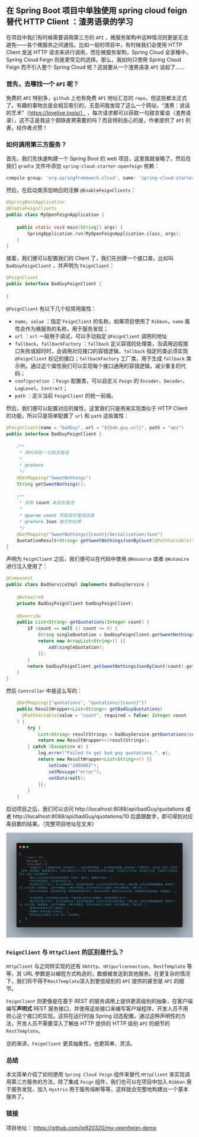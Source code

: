 ## 在 Spring Boot 项目中单独使用 spring cloud feign 替代 HTTP Client ：渣男语录的学习

在项目中我们有时候需要调用第三方的 `API` ，微服务架构中这种情况则更是无法避免——各个微服务之间通信。比如一般的项目中，有时候我们会使用 HTTP Client 发送 HTTP 请求来进行调用，而在微服务架构，Spring Cloud 全家桶中，Spring Cloud Feign 则是更常见的选择。那么，我如何只使用 Spring Cloud Feign 而不引入整个 Spring Cloud 呢？这就要从一个渣男语录 `API` 说起了……

### 首先，去哪找一个  `API`  呢？

免费的 `API` 特别多，`github` 上也有免费 `API` 地址汇总的 `repo`，但这些都太正式了。有趣的事物总是会相互吸引的，无意间我发现了这么一个网站，“渣男：说话的艺术”（https://lovelive.tools/） ，每次请求都可以获取一句甜言蜜语（渣男语录），这不正是我这个钢铁直男需要的吗？而且特别良心的是，作者提供了 `API` 列表，给作者点赞！

### 如何调用第三方服务？

首先，我们先快速构建一个 Spring Boot 的 web 项目，这里我就省略了。然后在我们 `gradle` 文件中添加 `spring-cloud-starter-openfeign` 依赖：

```groovy
compile group: 'org.springframework.cloud', name: 'spring-cloud-starter-openfeign', version: '2.1.3.RELEASE'
```

然后，在启动类添加响应的注解 `@EnableFeignClients`：

```java
@SpringBootApplication
@EnableFeignClients
public class MyOpenFeignApplication {

    public static void main(String[] args) {
        SpringApplication.run(MyOpenFeignApplication.class, args);
    }
}
```

接着，我们便可以配置我们的 Client 了，我们先创建一个接口类，比如叫 `BadGuyFeignClient` ，并声明为 `FeignClient`：

```java
@FeignClient
public interface BadGuyFeignClient {

}
```

`@FeignClient` 有以下几个较常用属性：

- `name`，`value` ：指定 `FeignClient` 的名称，如果项目使用了 `Ribbon`，`name` 属性会作为微服务的名称，用于服务发现；
- `url` ：`url` 一般用于调试，可以手动指定 `@FeignClient` 调用的地址
- `fallback`，`fallbackFactory` ：`fallback` 定义容错的处理类，当调用远程接口失败或超时时，会调用对应接口的容错逻辑，`fallback` 指定的类必须实现 `@FeignClient` 标记的接口；`fallbackFactory` 工厂类，用于生成 `fallback` 类示例，通过这个属性我们可以实现每个接口通用的容错逻辑，减少重复的代码；
- `configuration` ：`Feign` 配置类，可以自定义 `Feign` 的 `Encoder`、`Decoder`、`LogLevel`、`Contract`；
- `path` ：定义当前 `FeignClient` 的统一前缀。

然后，我们便可以配置对应的属性，这里我们只是用来实现类似于 HTTP Client 的功能，所以只是简单配置了 `url` 和 `path` 这些属性：

```java
@FeignClient(name = "badGuy", url = "${bab.guy.url}", path = "api")
public interface BadGuyFeignClient {

    /**
     * 随机获取一句甜言蜜语
     *
     * @return
     */
    @GetMapping("SweetNothings")
    String getSweetNothings();

    /**
     * 获取 count 条甜言蜜语
     *
     * @param count 获取甜言蜜语条数
     * @return Json 格式的结果
     */
    @GetMapping("SweetNothings/{count}/Serialization/Json")
    QuotationResult<String> getSweetNothingsJsonByCount(@PathVariable("count") Integer count);
}
```

声明为 `FeignClient` 之后，我们便可以在代码中使用 `@Resource` 或者 `@Autowire` 进行注入使用了：

```java
@Component
public class BadServiceImpl implements BadGuyService {

    @Autowired
    private BadGuyFeignClient badGuyFeignClient;

    @Override
    public List<String> getQuotations(Integer count) {
        if (count == null || count <= 0) {
            String singleQuotation = badGuyFeignClient.getSweetNothings();
            return new ArrayList<String>() {{
                add(singleQuotation);
            }};
        }
        return badGuyFeignClient.getSweetNothingsJsonByCount(count).getReturnObj();
    }
}
```

然后 `Controller` 中是这么写的：

```java
    @GetMapping({"quotations", "quotations/{count}"})
    public ResultWrapper<List<String>> getBadGuyQuotations(
      @PathVariable(value = "count", required = false) Integer count
    ) {
        try {
            List<String> resultStrings = badGuyService.getQuotations(count);
            return new ResultWrapper<>(resultStrings);
        } catch (Exception e) {
            log.error("Failed to get bad guy quotations.", e);
            return new ResultWrapper<List<String>>() {{
                setCode("1000002");
                setMessage("error");
                setData(null);
            }};
        }
    }
```

启动项目之后，我们可以访问 http://localhost:8088/api/badGuy/quotations 或者 http://localhost:8088/api/badGuy/quotations/10 后面跟数字，即可得到对应条目数的结果。（完整项目地址在文末）

![](images/badguy.png)

### `FeignClient` 与 `HttpClient` 的区别是什么？

`HttpClient` 与之同样实现的还有 `Okhttp`、`Httpurlconnection`、`RestTemplate` 等等，其 URL 参数是以编程方式构造的，数据被发送到其他服务。在更复杂的情况下，我们将不得不`RestTemplate`深入到更低级别的 `API` 提供的甚至是 `API` 的细节。

`FeignClient` 则更像是在基于 REST 的服务调用上提供更高级别的抽象，在客户端编写**声明式** REST 服务接口，并使用这些接口来编写客户端程序。开发人员不用担心这个接口的实现。这将在运行时由 Spring 动态配置。通过这种声明性的方法，开发人员不需要深入了解由 HTTP 提供的 HTTP 级别 `API` 的细节的`RestTemplate`。

总的来讲，`FeignClient` 更具抽象性，也更简单、灵活。

### 总结

本文简单介绍了如何使用 `Spring Cloud Feign` 组件来替代 `HttpClient` 来实现调用第三方服务的方法，除了集成 `Feign` 组件，我们也可以在项目中加入 `Ribbon` 用于服务发现，加入 `Hystrix` 用于服务熔断等等，这样就会完整地构建出一个基本服务了。

### 链接

项目地址： https://github.com/lq920320/my-openfeign-demo
